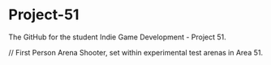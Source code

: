 # Project-51
The GitHub for the student Indie Game Development - Project 51.

// 
First Person Arena Shooter, set within experimental test arenas in Area 51.
